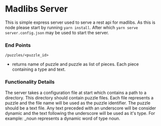Madlibs Server
===============
This is simple express server used to serve a rest api for madlibs. 
As this is node please start by running `yarn install`. 
After which `yarn serve server.config.json` may be used to start 
the server.

### End Points
`/puzzles/<puzzle_id>`
* returns name of puzzle and puzzle as list of pieces. Each piece containing a type and text.
    
### Functionality Details
   
The server takes a configuration file at start which contains a path to a directory.
This directory should contain puzzle files. Each file represents a puzzle 
and the file name will be used as the puzzle identifier. The puzzle should be a 
text file. Any text preceded with an underscore will be consider dynamic 
and the text following the underscore will be used as it's type. For example: _noun
represents a dynamic word of type noun.
